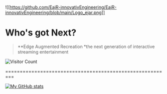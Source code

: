 ![[https://github.com/EajR-innovativEngineering/EajR-innovativEngineering/blob/main/Logo_ejar.png]]

# Who's got Next?
> **Edge Augmented Recreation
> *the next generation of interactive streaming entertainment


![Visitor Count](https://profile-counter.glitch.m/EajR-innovativEngineeringa/count.svg)

=========================================================

[![My GitHub stats](https://github-readme-stats.vercel.app/api?username=EajR-innovativEngineering)](https://github.com/EajR-innovativEngineering/github-readme-stats)

<!---
EajR-innovativEngineering/EajR-innovativEngineering is a ✨ special ✨ repository because its `README.md` (this file) appears on your GitHub profile.
You can click the Preview link to take a look at your changes.
--->
